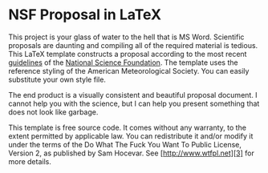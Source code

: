 NSF Proposal in LaTeX
====

This project is your glass of water to the hell that is MS Word. Scientific proposals are daunting and compiling all of the required material is tedious. This LaTeX template constructs a proposal according to the most recent [guidelines][1] of the [National Science Foundation][2]. The template uses the reference styling of the American Meteorological Society. You can easily substitute your own style file. 

The end product is a visually consistent and beautiful proposal document. I cannot help you with the science, but I can help you present something that does not look like garbage.

This template is free source code. It comes without any warranty, to the extent permitted by applicable law. You can redistribute it and/or modify it under the terms of the Do What The Fuck You Want To Public License, Version 2, as published by Sam Hocevar. See [http://www.wtfpl.net][3] for more details.

[1]: https://www.nsf.gov/pubs/policydocs/pappg17_1/nsf17_1.pdf
[2]: https://www.nsf.gov
[3]: http://www.wtfpl.net/